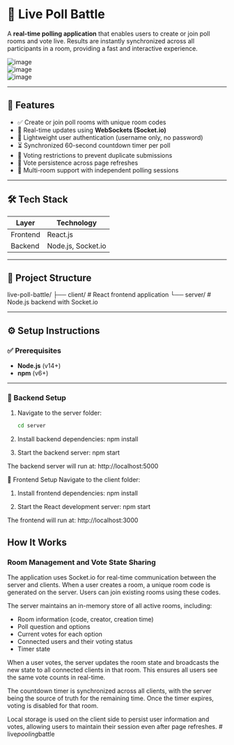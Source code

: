 # 🎯 Live Poll Battle

A **real-time polling application** that enables users to create or join poll rooms and vote live. Results are instantly synchronized across all participants in a room, providing a fast and interactive experience.

![image](https://github.com/user-attachments/assets/1252abcb-fd31-4fcd-99e0-50051bcd281c)  
![image](https://github.com/user-attachments/assets/670f5eb5-dced-4fba-bce8-c78c6b2af02c)  
![image](https://github.com/user-attachments/assets/b0dee1ed-e9d2-430f-b6a3-956198ad0533)

---

## 🚀 Features

- ✅ Create or join poll rooms with unique room codes  
- 🔄 Real-time updates using **WebSockets (Socket.io)**  
- 👤 Lightweight user authentication (username only, no password)  
- ⏳ Synchronized 60-second countdown timer per poll  
- 🚫 Voting restrictions to prevent duplicate submissions  
- 🔄 Vote persistence across page refreshes  
- 🔀 Multi-room support with independent polling sessions  

---

## 🛠️ Tech Stack

| Layer      | Technology         |
|------------|--------------------|
| Frontend   | React.js           |
| Backend    | Node.js, Socket.io |

---

## 📁 Project Structure
live-poll-battle/
├── client/ # React frontend application 
└── server/ # Node.js backend with Socket.io


---

## ⚙️ Setup Instructions

### ✅ Prerequisites

- **Node.js** (v14+)
- **npm** (v6+)

---

### 🧩 Backend Setup

1. Navigate to the server folder:
   ```bash
   cd server

2. Install backend dependencies:
   npm install

3. Start the backend server:
   npm start

The backend server will run at: http://localhost:5000

🎨 Frontend Setup
Navigate to the client folder:

1. Install frontend dependencies:
   npm install

2. Start the React development server:
   npm start

The frontend will run at: http://localhost:3000



## How It Works

### Room Management and Vote State Sharing

The application uses Socket.io for real-time communication between the server and clients. When a user creates a room, a unique room code is generated on the server. Users can join existing rooms using these codes.

The server maintains an in-memory store of all active rooms, including:
- Room information (code, creator, creation time)
- Poll question and options
- Current votes for each option
- Connected users and their voting status
- Timer state

When a user votes, the server updates the room state and broadcasts the new state to all connected clients in that room. This ensures all users see the same vote counts in real-time.

The countdown timer is synchronized across all clients, with the server being the source of truth for the remaining time. Once the timer expires, voting is disabled for that room.

Local storage is used on the client side to persist user information and votes, allowing users to maintain their session even after page refreshes.
 
 #   l i v e _ p o o l i n g _ b a t t l e 
 
 
